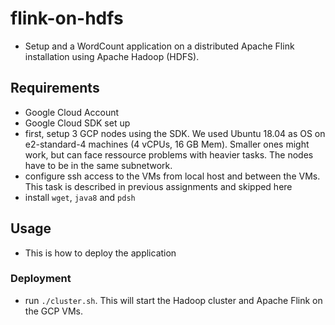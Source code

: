 # flink-on-hdfs
- Setup and a WordCount application on a distributed Apache Flink installation using Apache Hadoop (HDFS).
## Requirements
- Google Cloud Account
- Google Cloud SDK set up
- first, setup 3 GCP nodes using the SDK. We used Ubuntu 18.04 as OS on e2-standard-4 machines (4 vCPUs, 16 GB Mem). Smaller ones might work, but can face ressource problems with heavier tasks. The nodes have to be in the same subnetwork.
- configure ssh access to the VMs from local host and between the VMs. This task is described in previous assignments and skipped here
- install `wget`, `java8` and `pdsh`
## Usage
- This is how to deploy the application
### Deployment
- run `./cluster.sh`. This will start the Hadoop cluster and Apache Flink on the GCP VMs.

